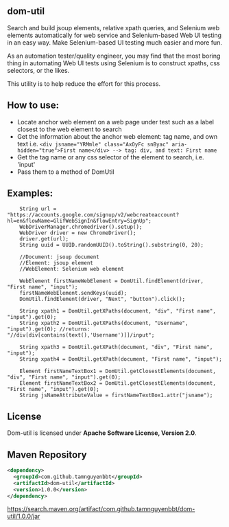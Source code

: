 ## dom-util
Search and build jsoup elements, relative xpath queries, and Selenium web elements automatically for web service and Selenium-based Web UI testing in an easy way. Make Selenium-based UI testing much easier and more fun.

As an automation tester/quality engineer, you may find that the most boring thing in automating Web UI tests using Selenium is to construct xpaths, css selectors, or the likes.

This utility is to help reduce the effort for this process.

## How to use:
 - Locate anchor web element on a web page under test such as a label closest to the web element to search
 - Get the information about the anchor web element: tag name, and own text
    i.e. ```<div jsname="YRMmle" class="AxOyFc snByac" aria-hidden="true">First name</div> --> tag: div, and text: First name```
 - Get the tag name or any css selector of the element to search, i.e. 'input'
 - Pass them to a method of DomUtil

## Examples:

        String url = "https://accounts.google.com/signup/v2/webcreateaccount?hl=en&flowName=GlifWebSignIn&flowEntry=SignUp";
        WebDriverManager.chromedriver().setup();
        WebDriver driver = new ChromeDriver();
        driver.get(url);
        String uuid = UUID.randomUUID().toString().substring(0, 20);

        //Document: jsoup document
        //Element: jsoup element
        //WebElement: Selenium web element
        
        WebElement firstNameWebElement = DomUtil.findElement(driver, "First name", "input"); 
        firstNameWebElement.sendKeys(uuid);      
        DomUtil.findElement(driver, "Next", "button").click();
        
        String xpath1 = DomUtil.getXPaths(document, "div", "First name", "input").get(0);
        String xpath2 = DomUtil.getXPaths(document, "Username", "input").get(0); //returns: "//div[div[contains(text(),'Username')]]/input";
        
        String xpath3 = DomUtil.getXPath(document, "div", "First name", "input");
        String xpath4 = DomUtil.getXPath(document, "First name", "input");
        
        Element firstNameTextBox1 = DomUtil.getClosestElements(document, "div", "First name", "input").get(0);
        Element firstNameTextBox2 = DomUtil.getClosestElements(document, "First name", "input").get(0);
        String jsNameAttributeValue = firstNameTextBox1.attr("jsname");
        
## License
Dom-util is licensed under **Apache Software License, Version 2.0**.

## Maven Repository

```xml
<dependency>
  <groupId>com.github.tamnguyenbbt</groupId>
  <artifactId>dom-util</artifactId>
  <version>1.0.0</version>
</dependency>
```

https://search.maven.org/artifact/com.github.tamnguyenbbt/dom-util/1.0.0/jar
